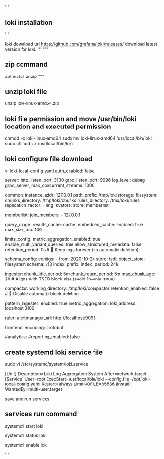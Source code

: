 '''
##  loki installation
'''

loki download url
https://github.com/grafana/loki/releases/
download latest version for loki.
'''
"""
## zip command
apt install unzip
"""
## unzip loki file
unzip loki-linux-amd64.zip
##   loki file permission and move /usr/bin/loki location and executed permission
chmod +x loki-linux-amd64
sudo mv loki-linux-amd64 /usr/local/bin/loki
sudo chmod +x /usr/local/bin/loki

## loki configure file download
vi loki-local-config.yaml
auth_enabled: false

server:
  http_listen_port: 3100
  grpc_listen_port: 9096
  log_level: debug
  grpc_server_max_concurrent_streams: 1000

common:
  instance_addr: 127.0.0.1
  path_prefix: /tmp/loki
  storage:
    filesystem:
      chunks_directory: /tmp/loki/chunks
      rules_directory: /tmp/loki/rules
  replication_factor: 1
  ring:
    kvstore:
      store: memberlist

memberlist:
  join_members:
    - 127.0.0.1

query_range:
  results_cache:
    cache:
      embedded_cache:
        enabled: true
        max_size_mb: 100

limits_config:
  metric_aggregation_enabled: true
  enable_multi_variant_queries: true
  allow_structured_metadata: false
  retention_period: 0s    # 🔑 Keep logs forever (no automatic deletion)

schema_config:
  configs:
    - from: 2020-10-24
      store: tsdb
      object_store: filesystem
      schema: v13
      index:
        prefix: index_
        period: 24h

ingester:
  chunk_idle_period: 5m
  chunk_retain_period: 5m
  max_chunk_age: 2h      # Aligns with TSDB block size (avoid 1h-only issue)

compactor:
  working_directory: /tmp/loki/compactor
  retention_enabled: false   # 🔑 Disable automatic block deletion

pattern_ingester:
  enabled: true
  metric_aggregation:
    loki_address: localhost:3100

ruler:
  alertmanager_url: http://localhost:9093

frontend:
  encoding: protobuf

#analytics:
#reporting_enabled: false



## create systemd loki service file
sudo vi /etc/systemd/system/loki.service

[Unit]
Description=Loki Log Aggregation System
After=network.target
[Service]
User=root
ExecStart=/usr/local/bin/loki --config.file=/opt/loki-local-config.yaml
Restart=always
LimitNOFILE=65536
[Install]
WantedBy=multi-user.target

save and run services

## services run command

systemctl start loki

systemctl status loki

systemctl enable loki

'''
